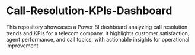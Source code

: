 # Call-Resolution-KPIs-Dashboard
This repository showcases a Power BI dashboard analyzing call resolution trends and KPIs for a telecom company. It highlights customer satisfaction, agent performance, and call topics, with actionable insights for operational improvement
